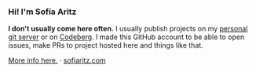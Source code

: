 ### Hi! I'm Sofía Aritz

**I don't usually come here often.** I usually publish projects on my [personal git server](https://git.sofiaritz.com/sofia) or on [Codeberg](https://codeberg.org/sofiaritz). I made this GitHub account to be able to open issues, make PRs to project hosted here and things like that.

[More info here.](https://sfconservancy.org/blog/2022/jun/30/give-up-github-launch/) · [sofiaritz.com](https://sofiaritz.com)
